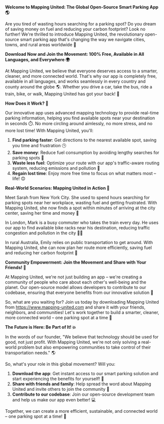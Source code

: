 **Welcome to Mapping United: The Global Open-Source Smart Parking App 🌎**

Are you tired of wasting hours searching for a parking spot? Do you dream of saving money on fuel and reducing your carbon footprint? Look no further! We're thrilled to introduce Mapping United, the revolutionary open-source smart parking app that's changing the way we navigate cities, towns, and rural areas worldwide 🚀

**Download Now and Join the Movement: 100% Free, Available in All Languages, and Everywhere 🌍**

At Mapping United, we believe that everyone deserves access to a smarter, cleaner, and more connected world. That's why our app is completely free, available in all languages, and works seamlessly in every country and county around the globe 🌎. Whether you drive a car, take the bus, ride a train, bike, or walk, Mapping United has got your back! 💪

**How Does it Work? 🤔**

Our innovative app uses advanced mapping technology to provide real-time parking information, helping you find available spots near your destination in seconds ⏱️. No more circling around aimlessly, no more stress, and no more lost time! With Mapping United, you'll:

1. **Find parking faster**: Get directions to the nearest available spot, saving you time and frustration 🕒
2. **Save money**: Reduce fuel consumption by avoiding lengthy searches for parking spots 💸
3. **Waste less fuel**: Optimize your route with our app's traffic-aware routing system, reducing emissions and pollution 🌿
4. **Regain lost time**: Enjoy more free time to focus on what matters most – life! 😊

**Real-World Scenarios: Mapping United in Action 🚧**

Meet Sarah from New York City. She used to spend hours searching for parking spots near her workplace, wasting fuel and getting frustrated. With Mapping United, she now finds a spot within minutes of arriving at the city center, saving her time and money 💼

In London, Mark is a busy commuter who takes the train every day. He uses our app to find available bike racks near his destination, reducing traffic congestion and pollution in the city 🚴‍♂️

In rural Australia, Emily relies on public transportation to get around. With Mapping United, she can now plan her route more efficiently, saving fuel and reducing her carbon footprint 🌳

**Community Empowerment: Join the Movement and Share with Your Friends! 👫**

At Mapping United, we're not just building an app – we're creating a community of people who care about each other's well-being and the planet. Our open-source model allows developers to contribute to our codebase, ensuring that everyone benefits from our innovative solution 🤝

So, what are you waiting for? Join us today by downloading Mapping United from https://www.mapping-united.com and share it with your friends, neighbors, and communities! Let's work together to build a smarter, cleaner, more connected world – one parking spot at a time 🌟

**The Future is Here: Be Part of It! 💥**

In the words of our founder, "We believe that technology should be used for good, not just profit. With Mapping United, we're not only solving a real-world problem but also empowering communities to take control of their transportation needs." 🌎

So, what's your role in this global movement? Will you:

1. **Download the app**: Get instant access to our smart parking solution and start experiencing the benefits for yourself! 📱
2. **Share with friends and family**: Help spread the word about Mapping United and invite others to join the community 🤝
3. **Contribute to our codebase**: Join our open-source development team and help us make our app even better! 💻

Together, we can create a more efficient, sustainable, and connected world – one parking spot at a time! 💖